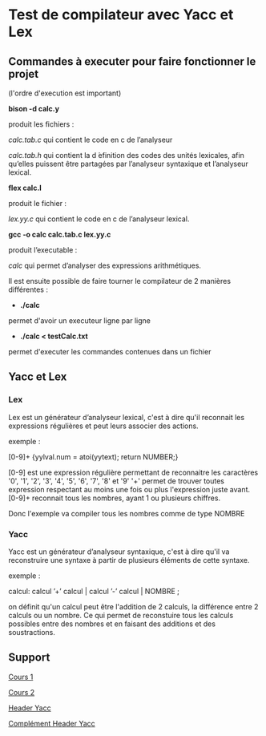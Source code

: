 # Test de compilateur avec Yacc et Lex

## Commandes à executer pour faire fonctionner le projet

(l'ordre d'execution est important)

**bison -d calc.y**

produit les fichiers :

*calc.tab.c* qui contient le code en c de l’analyseur

*calc.tab.h* qui contient la d ́efinition des codes des unités lexicales, afin qu’elles puissent être partagées par l’analyseur syntaxique et l’analyseur lexical.

**flex calc.l**

produit le fichier :

*lex.yy.c* qui contient le code en c de l’analyseur lexical.

**gcc -o calc calc.tab.c lex.yy.c**

produit l’executable :

*calc* qui permet d’analyser des expressions arithmétiques.


Il est ensuite possible de faire tourner le compilateur de 2 manières différentes :

- **./calc**

permet d'avoir un executeur ligne par ligne

- **./calc < testCalc.txt**

permet d'executer les commandes contenues dans un fichier

## Yacc et Lex 

### Lex

Lex est un générateur d’analyseur lexical, c'est à dire qu'il reconnait les expressions régulières et peut leurs associer des actions.

exemple : 

[0-9]+          {yylval.num = atoi(yytext); return NUMBER;}

[0-9] est une expression régulière permettant de reconnaitre les caractères '0', '1', '2', '3', '4', '5', '6', '7', '8' et '9'
'+' permet de trouver toutes expression respectant au moins une fois ou plus l'expression juste avant.
[0-9]+ reconnait tous les nombres, ayant 1 ou plusieurs chiffres.

Donc l'exemple va compiler tous les nombres comme de type NOMBRE

### Yacc

Yacc est un générateur d’analyseur syntaxique, c'est à dire qu'il va reconstruire une syntaxe à partir de plusieurs éléments de cette syntaxe.

exemple : 

calcul:             calcul ’+’ calcul
|                   calcul ’-’ calcul
|                   NOMBRE
;

on définit qu'un calcul peut être l'addition de 2 calculs, la différence entre 2 calculs ou un nombre. Ce qui permet de reconstuire tous les calculs possibles entre des nombres et en faisant des additions et des soustractions.

## Support

[Cours 1](https://pageperso.lis-lab.fr/alexis.nasr/Ens/Compilation/cmX_lex_yacc.pdf)

[Cours 2](https://lafibre.info/images/doc/201705_lex_yacc_tutorial.pdf)

[Header Yacc](https://www.ibm.com/docs/en/aix/7.2?topic=information-yacc-grammar-file-declarations)

[Complément Header Yacc](https://www.ibm.com/docs/en/zos/2.4.0?topic=section-precedence-associativity)